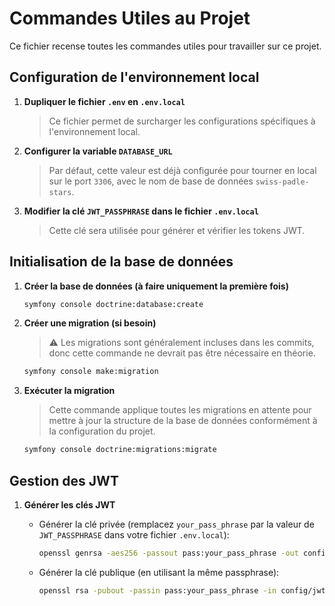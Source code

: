 # Commandes Utiles au Projet

Ce fichier recense toutes les commandes utiles pour travailler sur ce projet.

## Configuration de l'environnement local

1. **Dupliquer le fichier `.env` en `.env.local`**
   > Ce fichier permet de surcharger les configurations spécifiques à l'environnement local.

2. **Configurer la variable `DATABASE_URL`**
   > Par défaut, cette valeur est déjà configurée pour tourner en local sur le port `3306`, avec le nom de base de données `swiss-padle-stars`.

3. **Modifier la clé `JWT_PASSPHRASE` dans le fichier `.env.local`**
   > Cette clé sera utilisée pour générer et vérifier les tokens JWT.

## Initialisation de la base de données

1. **Créer la base de données (à faire uniquement la première fois)**
   ```bash
   symfony console doctrine:database:create
   ```

2. **Créer une migration (si besoin)**
   > ⚠️ Les migrations sont généralement incluses dans les commits, donc cette commande ne devrait pas être nécessaire en théorie.
   ```bash
   symfony console make:migration
   ```

3. **Exécuter la migration**
   > Cette commande applique toutes les migrations en attente pour mettre à jour la structure de la base de données conformément à la configuration du projet.
   ```bash
   symfony console doctrine:migrations:migrate
   ```

## Gestion des JWT

1. **Générer les clés JWT**

   - Générer la clé privée (remplacez `your_pass_phrase` par la valeur de `JWT_PASSPHRASE` dans votre fichier `.env.local`):
     ```bash
     openssl genrsa -aes256 -passout pass:your_pass_phrase -out config/jwt/private.pem 4096
     ```

   - Générer la clé publique (en utilisant la même passphrase):
     ```bash
     openssl rsa -pubout -passin pass:your_pass_phrase -in config/jwt/private.pem -out config/jwt/public.pem
     ```
